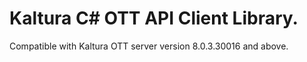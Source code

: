 # Kaltura C# OTT API Client Library.
Compatible with Kaltura OTT server version 8.0.3.30016 and above.
